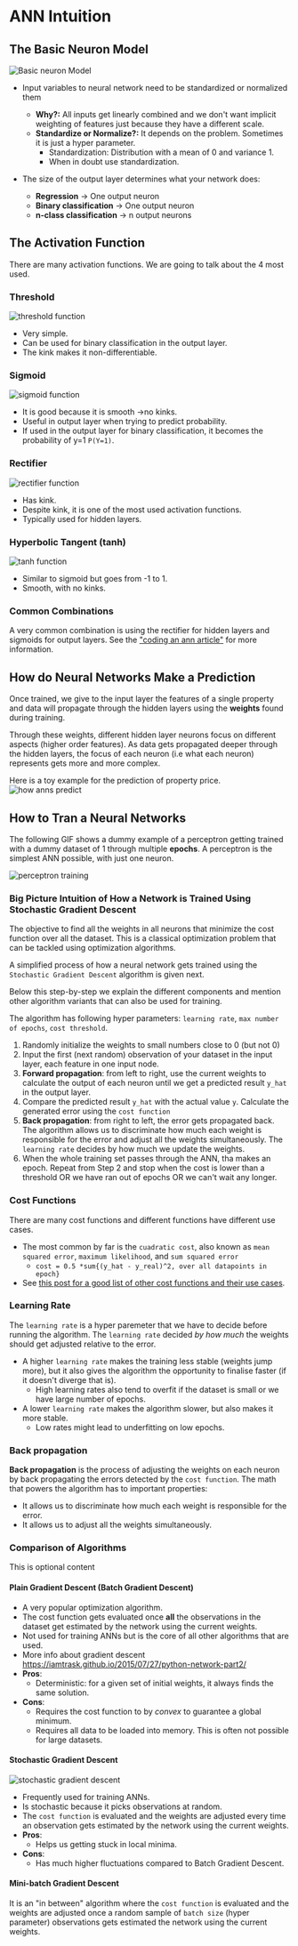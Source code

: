 # ANN Intuition


## The Basic Neuron Model

![Basic neuron Model](basic-neuron-model.png)

- Input variables to neural network need to be standardized or normalized them
  - **Why?:**  All inputs get linearly combined and we don't want implicit weighting of features just because they
  have a different scale.
  - **Standardize or Normalize?:** It depends on the problem. Sometimes it is just a hyper parameter. 
     - Standardization: Distribution with a mean of 0 and variance 1.
     - When in doubt use standardization. 
   
 - The size of the output layer determines what your network does:
   - **Regression** -> One output neuron
   - **Binary classification** -> One output neuron
   - **n-class classification** -> n output neurons
   
   
## The Activation Function
There are many activation functions. We are going to talk about the 4 most used.

### Threshold
![threshold function](threshold-function.png)
- Very simple.
- Can be used for binary classification in the output layer.
- The kink makes it non-differentiable. 

### Sigmoid
![sigmoid function](sigmoid-function.png)
- It is good because it is smooth ->no kinks.
- Useful in output layer when trying to predict probability.
- If used in the output layer for binary classification, it becomes the probability of y=1 `P(Y=1)`.

### Rectifier
![rectifier function](rectifier-function.png)
- Has kink.
- Despite kink, it is one of the most used activation functions.
- Typically used for hidden layers.

### Hyperbolic Tangent (tanh)
![tanh function](tanh-function.png)
- Similar to sigmoid but goes from -1 to 1.
- Smooth, with no kinks.

### Common Combinations
A very common combination is using the rectifier for hidden layers and sigmoids for output layers.
See the ["coding an ann article"](2-coding-an-ann.md#which-activation-function-to-use) for more information.

## How do Neural Networks Make a Prediction
Once trained, we give to the input layer the features of a single property and data will
propagate through the hidden layers using the __weights__ found during training.

Through these weights, different hidden layer neurons focus on different aspects (higher order features).
As data gets propagated deeper through the hidden layers, the focus of each neuron (i.e what each neuron)
represents gets more and more complex.

Here is a toy example for the prediction of property price.
![how anns predict](how-anns-predict.png)


## How to Tran a Neural Networks

The following GIF shows a dummy example of a perceptron getting trained with a dummy dataset of 1
through multiple **epochs**. A perceptron is the simplest ANN possible, with just one neuron.

![perceptron training](perceptron-training.gif)

### Big Picture Intuition of How a Network is Trained Using Stochastic Gradient Descent 

The objective to find all the weights in all neurons that minimize the cost function over all the dataset. 
This is a classical optimization problem that can be tackled using optimization algorithms.

A simplified process of how a neural network gets trained using the `Stochastic Gradient Descent` algorithm is
given next.

Below this step-by-step we explain the different components and mention other algorithm variants that can 
also be used for training. 

The algorithm has following hyper parameters: `learning rate`, `max number of epochs`, `cost threshold`.

1. Randomly initialize the weights to small numbers close to 0 (but not 0)
2. Input the first (next random) observation of your dataset in the input layer, each feature in one input node.
3. **Forward propagation**: from left to right, use the current weights to calculate the output of each neuron
until we get a predicted result `y_hat` in the output layer.
4. Compare the predicted result `y_hat` with the actual value `y`. Calculate the generated error using the `cost function`
5. **Back propagation**: from right to left, the error gets propagated back. The algorithm allows us to discriminate
how much each weight is responsible for the error and adjust all the weights simultaneously. The `learning rate` decides
by how much we update the weights.
6. When the whole training set passes through the ANN, tha makes an epoch. Repeat from Step 2 and 
stop when the cost is lower than a threshold OR we have ran out of epochs OR we can't wait any longer.

### Cost Functions
There are many cost functions and different functions have different use cases.  
  - The most common by far is the `cuadratic cost`, also known as `mean squared error`, `maximum likelihood`, and `sum squared error`
     - `cost = 0.5 *sum{(y_hat - y_real)^2, over all datapoints in epoch}`
  - See [this post for a good list of other cost functions and their use cases](https://stats.stackexchange.com/questions/154879/a-list-of-cost-functions-used-in-neural-networks-alongside-applications).

### Learning Rate
The `learning rate` is a hyper paremeter that we have to decide before running the algorithm. The `learning rate`
decided *by how much* the weights should get adjusted relative to the error.
 - A higher `learning rate` makes the training less stable (weights jump more), but it also gives the algorithm the 
 opportunity to finalise faster (if it doesn't diverge that is).
   - High learning rates also tend to overfit if the dataset is small or we have large number of epochs.
 - A lower `learning rate` makes the algorithm slower, but also makes it more stable.
    - Low rates might lead to underfitting on low epochs.

### Back propagation
**Back propagation** is the process of adjusting the weights on each neuron by back propagating the errors detected by 
the `cost function`. The math that powers the algorithm has to important properties:
- It allows us to discriminate how much each weight is responsible for the error.
- It allows us to adjust all the weights simultaneously.

### Comparison of Algorithms
This is optional content

#### Plain Gradient Descent (Batch Gradient Descent)
- A very popular optimization algorithm.
- The cost function gets evaluated once __all__ the observations in the dataset get estimated by the network using
the current weights. 
- Not used for training ANNs but is the core of all other algorithms that are used.
- More info about gradient descent https://iamtrask.github.io/2015/07/27/python-network-part2/
- __Pros__:
  - Deterministic: for a given set of initial weights, it always finds the same solution.
- __Cons__:
  - Requires the cost function to by _convex_ to guarantee a global minimum.
  - Requires all data to be loaded into memory. This is often not possible for large datasets.

#### Stochastic Gradient Descent
![stochastic gradient descent](batch-vs-stochastic-gradient-descent.png)
- Frequently used for training ANNs.
- Is stochastic because it picks observations at random.
- The `cost function` is evaluated and the weights are adjusted every time an observation gets estimated by the network using
the current weights. 
- __Pros__:
  - Helps us getting stuck in local minima.
- __Cons__:
  - Has much higher fluctuations compared to Batch Gradient Descent.


#### Mini-batch Gradient Descent
It is an "in between" algorithm where the `cost function` is evaluated and the weights are adjusted once a random sample
of `batch size` (hyper parameter) observations gets estimated the network using the current weights.


 